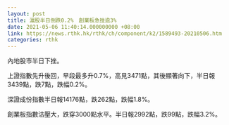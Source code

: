 ```yaml
---
layout: post
title: 滬股半日倒跌0.2%　創業板急挫逾3%
date: 2021-05-06 11:40:14.000000000 +08:00
link: https://news.rthk.hk/rthk/ch/component/k2/1589493-20210506.htm
categories: rthk
---
```


內地股市半日下挫。

上證指數先升後回，早段最多升0.7%，高見3471點，其後顯著向下，半日報3439點，跌7點，跌幅0.2%。

深證成份指數半日報14176點，跌262點，跌幅1.8%。

創業板指數沽壓大，跌穿3000點水平。半日報2992點，跌99點，跌幅3.2%。
